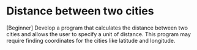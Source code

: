 # Distance between two cities
[Beginner] Develop a program that calculates the distance between two cities and allows the user to specify a unit of distance. This program may require finding coordinates for the cities like latitude and longitude.
